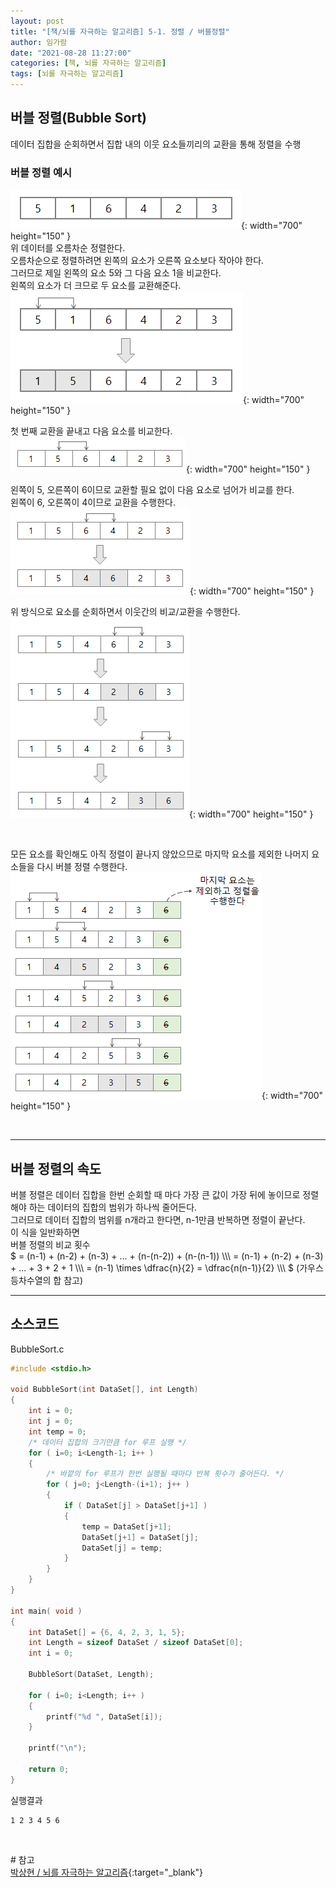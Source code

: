 ```yaml
---
layout: post
title: "[책/뇌를 자극하는 알고리즘] 5-1. 정렬 / 버블정렬"
author: 임가람
date: "2021-08-28 11:27:00"
categories: [책, 뇌를 자극하는 알고리즘]
tags: [뇌를 자극하는 알고리즘]
---
```


## 버블 정렬(Bubble Sort)
데이터 집합을 순회하면서 집합 내의 이웃 요소들끼리의 교환을 통해 정렬을 수행
<br>

### 버블 정렬 예시

![버블정렬-예시1](/assets/img/posts/2021-08-28-sort-bubble-1.png){: width="700" height="150" }<br>
위 데이터를 오름차순 정렬한다.<br>
오름차순으로 정렬하려면 왼쪽의 요소가 오른쪽 요소보다 작아야 한다.<br>
그러므로 제일 왼쪽의 요소 5와 그 다음 요소 1을 비교한다.<br>
왼쪽의 요소가 더 크므로 두 요소를 교환해준다.<br>
![버블정렬-예시2](/assets/img/posts/2021-08-28-sort-bubble-2.png){: width="700" height="150" }<br>

첫 번째 교환을 끝내고 다음 요소를 비교한다.<br>
![버블정렬-예시3](/assets/img/posts/2021-08-28-sort-bubble-3.png){: width="700" height="150" }<br>

왼쪽이 5, 오른쪽이 6이므로 교환할 필요 없이 다음 요소로 넘어가 비교를 한다.<br>
왼쪽이 6, 오른쪽이 4이므로 교환을 수행한다.<br>
![버블정렬-예시4](/assets/img/posts/2021-08-28-sort-bubble-4.png){: width="700" height="150" }

위 방식으로 요소를 순회하면서 이웃간의 비교/교환을 수행한다.<br>
![버블정렬-예시5](/assets/img/posts/2021-08-28-sort-bubble-5.png){: width="700" height="150" }

<br>

모든 요소를 확인해도 아직 정렬이 끝나지 않았으므로 마지막 요소를 제외한 나머지 요소들을 다시 버블 정렬 수행한다.<br>
![버블정렬-예시6](/assets/img/posts/2021-08-28-sort-bubble-6.png){: width="700" height="150" }

<br>

---
## 버블 정렬의 속도
버블 정렬은 데이터 집합을 한번 순회할 때 마다 가장 큰 값이 가장 뒤에 놓이므로 정렬해야 하는 데이터의 집합의 범위가 하나씩 줄어든다.<br>
그러므로 데이터 집합의 범위를 n개라고 한다면, n-1만큼 반복하면 정렬이 끝난다.<br>
이 식을 일반화하면<br>
버블 정렬의 비교 횟수<br>
$ = (n-1) + (n-2) + (n-3) + ... + (n-(n-2)) + (n-(n-1)) \\\\\\
 = (n-1) + (n-2) + (n-3) + ... + 3 + 2 + 1  \\\\\\
 = (n-1) \times \dfrac{n}{2} = \dfrac{n(n-1)}{2} \\\\\\
$
(가우스 등차수열의 합 참고)
<br>

---
## 소스코드
BubbleSort.c
```c
#include <stdio.h> 

void BubbleSort(int DataSet[], int Length) 
{ 
    int i = 0; 
    int j = 0; 
    int temp = 0; 
    /* 데이터 집합의 크기만큼 for 루프 실행 */
    for ( i=0; i<Length-1; i++ ) 
    {
        /* 바깥의 for 루프가 한번 실행될 때마다 반복 횟수가 줄어든다. */
        for ( j=0; j<Length-(i+1); j++ )  
        { 
            if ( DataSet[j] > DataSet[j+1] ) 
            { 
                temp = DataSet[j+1]; 
                DataSet[j+1] = DataSet[j]; 
                DataSet[j] = temp; 
            } 
        } 
    } 
}

int main( void ) 
{ 
    int DataSet[] = {6, 4, 2, 3, 1, 5}; 
    int Length = sizeof DataSet / sizeof DataSet[0];     
    int i = 0; 

    BubbleSort(DataSet, Length); 

    for ( i=0; i<Length; i++ ) 
    { 
        printf("%d ", DataSet[i]); 
    } 

    printf("\n"); 

    return 0; 
}
```
실행결과
```
1 2 3 4 5 6
```

<br>

\# 참고<br>
[박상현 / 뇌를 자극하는 알고리즘](https://www.hanbit.co.kr/media/books/book_view.html?p_code=B3450156021){:target="_blank"}<br>
